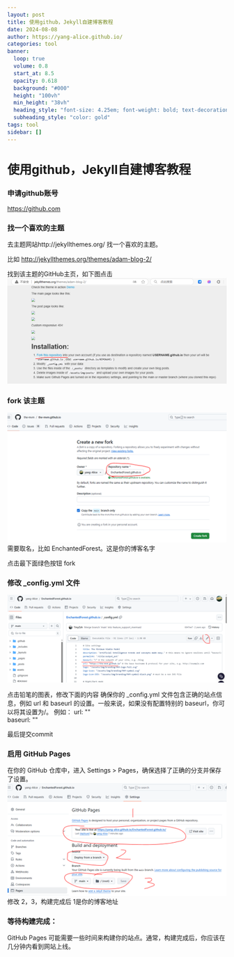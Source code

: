 ```yaml
---
layout: post
title: 使用github，Jekyll自建博客教程 
date: 2024-08-08
author: https://yang-alice.github.io/
categories: tool
banner:
  loop: true
  volume: 0.8
  start_at: 8.5
  opacity: 0.618
  background: "#000"
  height: "100vh"
  min_height: "38vh"
  heading_style: "font-size: 4.25em; font-weight: bold; text-decoration: underline"
  subheading_style: "color: gold"
tags: tool
sidebar: []
---
```

# 使用github，Jekyll自建博客教程 
### 申请github账号
 https://github.com

### 找一个喜欢的主题 
去主题网站http://jekyllthemes.org/ 找一个喜欢的主题。

比如
http://jekyllthemes.org/themes/adam-blog-2/

找到该主题的GitHub主页，如下图点击
![themes.png](/assets/images/blog/themes.PNG) 

### fork 该主题
![fork.PNG](/assets/images/blog/fork.PNG)
需要取名，比如 EnchantedForest。这是你的博客名字

点击最下面绿色按钮 fork

### 修改 _config.yml 文件 
![config.png](/assets/images/blog/config.PNG) 

点击铅笔的图表，修改下面的内容
确保你的 _config.yml 文件包含正确的站点信息，例如 url 和 baseurl 的设置。一般来说，如果没有配置特别的 baseurl，你可以将其设置为/。
例如：
url: ""  
baseurl: ""  

最后提交commit

### 启用 GitHub Pages
在你的 GitHub 仓库中，进入 Settings > Pages，确保选择了正确的分支并保存了设置。
![page.png](/assets/images/blog/page.PNG) 
修改 2，3，构建完成后 1是你的博客地址


### 等待构建完成：
GitHub Pages 可能需要一些时间来构建你的站点。通常，构建完成后，你应该在几分钟内看到网站上线。
